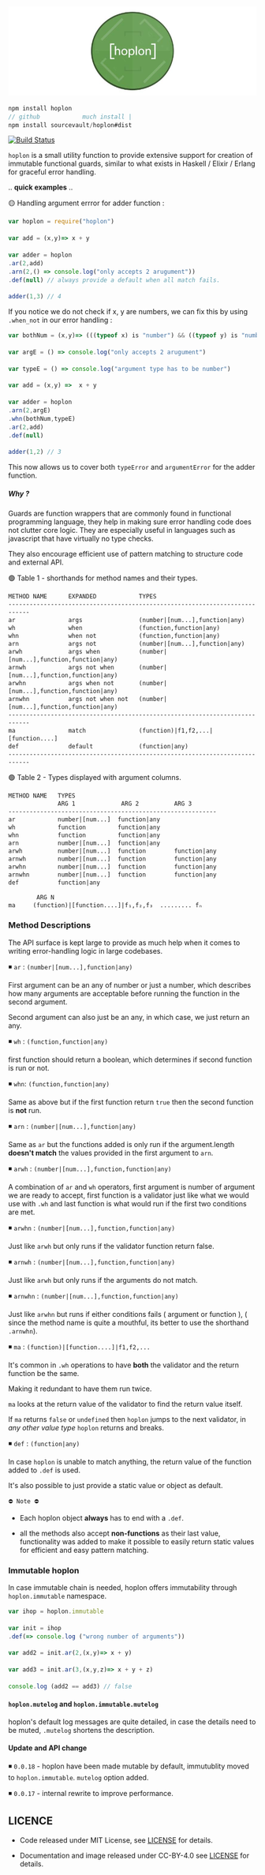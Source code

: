 ![](./logo.jpg)

```js
npm install hoplon
// github            much install |
npm install sourcevault/hoplon#dist
```

[![Build Status](https://travis-ci.org/sourcevault/hoplon.svg?branch=unstable)](https://travis-ci.org/sourcevault/hoplon)

`hoplon` is a small utility function to provide extensive support for creation of immutable functional guards, similar to what exists in Haskell / Elixir / Erlang for graceful error handling.

.. **quick examples** ..

🟡 Handling argument errror for adder function :
```js
var hoplon = require("hoplon")

var add = (x,y)=> x + y

var adder = hoplon
.ar(2,add)
.arn(2,() => console.log("only accepts 2 arugument"))
.def(null) // always provide a default when all match fails.

adder(1,3) // 4
```

If you notice we do not check if x, y are numbers, we can fix this by using `.when_not` in our error handling :

```js
var bothNum = (x,y)=> (((typeof x) is "number") && ((typeof y) is "number"))

var argE = () => console.log("only accepts 2 arugument")

var typeE = () => console.log("argument type has to be number")

var add = (x,y) =>  x + y

var adder = hoplon
.arn(2,argE)
.whn(bothNum,typeE)
.ar(2,add)
.def(null)

adder(1,2) // 3
```
This now allows us to cover both `typeError` and `argumentError` for the adder function.

##### *Why ?*

Guards are function wrappers that are commonly found in functional programming language, they help in making sure error handling code does not clutter core logic. They are especially useful in languages such as javascript that have virtually no type checks.

They also encourage efficient use of pattern matching to structure code and external API.

🟢 Table 1 - shorthands for method names and their types.

```
METHOD NAME      EXPANDED            TYPES
----------------------------------------------------------------------------
ar               args                (number|[num...],function|any)
wh               when                (function,function|any)
whn              when not            (function,function|any)
arn              args not            (number|[num...],function|any)
arwh             args when           (number|[num...],function,function|any)
arnwh            args not when       (number|[num...],function,function|any)
arwhn            args when not       (number|[num...],function,function|any)
arnwhn           args not when not   (number|[num...],function,function|any)
----------------------------------------------------------------------------
ma               match               (function)|f1,f2,...|[function....]
def              default             (function|any)
----------------------------------------------------------------------------
```


🟢 Table 2 - Types displayed with argument columns.

```
METHOD NAME   TYPES
              ARG 1             ARG 2          ARG 3
-----------------------------------------------------------
ar            number|[num...]  function|any
wh            function         function|any
whn           function         function|any
arn           number|[num...]  function|any
arwh          number|[num...]  function        function|any
arnwh         number|[num...]  function        function|any
arwhn         number|[num...]  function        function|any
arnwhn        number|[num...]  function        function|any
def           function|any
```
```
        ARG N
ma     (function)|[function....]|f₁,f₂,f₃  ......... fₙ
```
### Method Descriptions

The API surface is kept large to provide as much help when it comes to writing error-handling logic in large codebases.

◾️ `ar` : `(number|[num...],function|any)`

First argument can be an any of number or just a number, which describes how many arguments are acceptable before running the function in the second argument.

Second argument can also just be an any, in which case, we just return an any.

◾️ `wh` : `(function,function|any)`

first function should return a boolean, which determines if second function is run or not.

◾️ `whn`: `(function,function|any)`

Same as above but if the first function return `true` then the second function is **not** run.

◾️ `arn` : `(number|[num...],function|any)`

Same as `ar` but the functions added is only run if the argument.length **doesn't match** the values provided in the first argument to `arn`.

◾️ `arwh` : `(number|[num...],function,function|any)`

A combination of `ar` and `wh` operators, first argument is number of argument we are ready to accept, first function is a validator just like what we would use with `.wh` and last function is what would run if the first two conditions are met.

◾️ `arwhn` : `(number|[num...],function,function|any)`

Just like `arwh` but only runs if the validator function return false.

◾️ `arnwh` : `(number|[num...],function,function|any)`

Just like `arwh` but only runs if the arguments do not match.

◾️ `arnwhn` : `(number|[num...],function,function|any)`

Just like `arwhn` but runs if either conditions fails ( argument or function ), ( since the method name is quite a mouthful, its better to use the shorthand `.arnwhn`).

◾️ `ma` : `(function)|[function....]|f1,f2,...`

It's common in `.wh` operations to have **both** the validator and the return function be the same.

Making it redundant to have them run twice.

`ma` looks at the return value of the validator to find the return value itself.

If `ma` returns `false` or `undefined` then `hoplon` jumps to the next validator, in *any other value type* `hoplon` returns and breaks.

◾️ `def` : `(function|any)`

In case `hoplon` is unable to match anything, the return value of the function added to `.def`  is used.

It's also possible to just provide a static value or object as default.

`⛔️ Note ⛔️`

- Each hoplon object **always** has to end with a `.def`.

- all the methods also accept **non-functions** as their last value, functionality was added to make it possible to easily return static values for efficient and easy pattern matching.

### Immutable hoplon

In case immutable chain is needed, hoplon offers immutability through `hoplon.immutable` namespace.

```js
var ihop = hoplon.immutable

var init = ihop
.def(=> console.log ("wrong number of arguments"))

var add2 = init.ar(2,(x,y)=> x + y)

var add3 = init.ar(3,(x,y,z)=> x + y + z)

console.log (add2 == add3) // false
```

#### `hoplon.mutelog` and `hoplon.immutable.mutelog`

hoplon's default log messages are quite detailed, in case the details need to be muted, `.mutelog` shortens the description.

#### Update and API change

◾️ `0.0.18` - hoplon have been made mutable by default, immutublity moved to `hoplon.immutable`. `mutelog` option added.

◾️ `0.0.17` - internal rewrite to improve performance.

## LICENCE

- Code released under MIT License, see [LICENSE](https://github.com/sourcevault/hoplon/blob/dist/LICENCE) for details.

- Documentation and image released under CC-BY-4.0 see [LICENSE](https://github.com/sourcevault/hoplon/blob/dev/LICENCE1) for details.